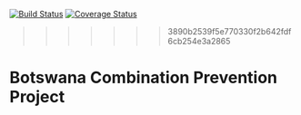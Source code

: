 [![Build Status](https://travis-ci.org/botswana-harvard/bcpp.svg?branch=develop)](https://travis-ci.org/botswana-harvard/bcpp)
[![Coverage Status](https://coveralls.io/repos/botswana-harvard/bcpp/badge.svg?branch=develop&service=github)](https://coveralls.io/github/botswana-harvard/bcpp?branch=develop)
>>>>>>> 3890b2539f5e770330f2b642fdf6cb254e3a2865
# Botswana Combination Prevention Project
